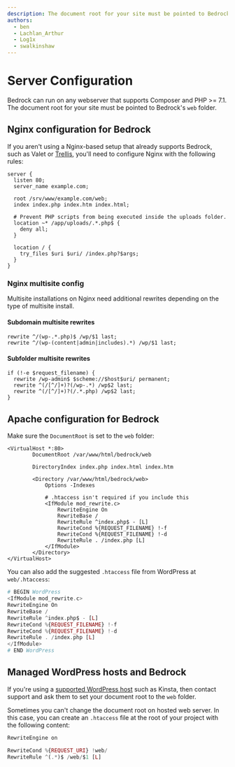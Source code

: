 ```yaml
---
description: The document root for your site must be pointed to Bedrock's web folder. See example server configurations for running Bedrock on Nginx or Apache.
authors:
  - ben
  - Lachlan_Arthur
  - Log1x
  - swalkinshaw
---
```


# Server Configuration

Bedrock can run on any webserver that supports Composer and PHP >= 7.1. The document root for your site must be pointed to Bedrock's `web` folder.

## Nginx configuration for Bedrock

If you aren't using a Nginx-based setup that already supports Bedrock, such as Valet or [Trellis](https://roots.io/trellis/), you'll need to configure Nginx with the following rules:

```
server {
  listen 80;
  server_name example.com;

  root /srv/www/example.com/web;
  index index.php index.htm index.html;

  # Prevent PHP scripts from being executed inside the uploads folder.
  location ~* /app/uploads/.*.php$ {
    deny all;
  }

  location / {
    try_files $uri $uri/ /index.php?$args;
  }
}
```

### Nginx multisite config

Multisite installations on Nginx need additional rewrites depending on the type of multisite install.

#### Subdomain multisite rewrites

```
rewrite ^/(wp-.*.php)$ /wp/$1 last;
rewrite ^/(wp-(content|admin|includes).*) /wp/$1 last;
```

#### Subfolder multisite rewrites

```
if (!-e $request_filename) {
  rewrite /wp-admin$ $scheme://$host$uri/ permanent;
  rewrite ^(/[^/]+)?(/wp-.*) /wp$2 last;
  rewrite ^(/[^/]+)?(/.*.php) /wp$2 last;
}
```

## Apache configuration for Bedrock

Make sure the `DocumentRoot` is set to the `web` folder:

```
<VirtualHost *:80>
        DocumentRoot /var/www/html/bedrock/web

        DirectoryIndex index.php index.html index.htm

        <Directory /var/www/html/bedrock/web>
            Options -Indexes

            # .htaccess isn't required if you include this
            <IfModule mod_rewrite.c>
                RewriteEngine On
                RewriteBase /
                RewriteRule ^index.php$ - [L]
                RewriteCond %{REQUEST_FILENAME} !-f
                RewriteCond %{REQUEST_FILENAME} !-d
                RewriteRule . /index.php [L]
            </IfModule>
        </Directory>
</VirtualHost>
```

You can also add the suggested `.htaccess` file from WordPress at `web/.htaccess`:

```php
# BEGIN WordPress
<IfModule mod_rewrite.c>
RewriteEngine On
RewriteBase /
RewriteRule ^index.php$ - [L]
RewriteCond %{REQUEST_FILENAME} !-f
RewriteCond %{REQUEST_FILENAME} !-d
RewriteRule . /index.php [L]
</IfModule>
# END WordPress
```

## Managed WordPress hosts and Bedrock

If you're using a [supported WordPress host](deployment.md#supported-wordpress-hosts) such as Kinsta, then contact support and ask them to set your document root to the `web` folder.

Sometimes you can't change the document root on hosted web server. In this case, you can create an `.htaccess` file at the root of your project with the following content:

```php
RewriteEngine on

RewriteCond %{REQUEST_URI} !web/
RewriteRule ^(.*)$ /web/$1 [L]
```
